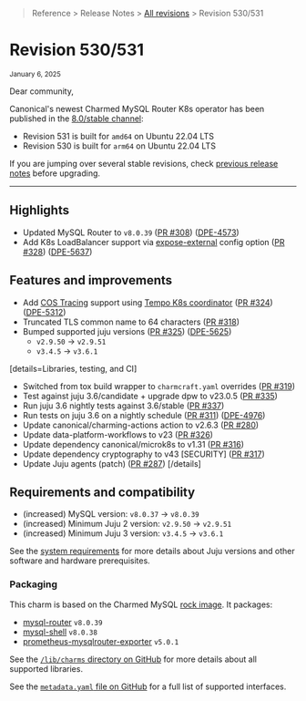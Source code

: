 > Reference > Release Notes > [All revisions] > Revision 530/531

# Revision 530/531
<sub>January 6, 2025</sub>

Dear community,

Canonical's newest Charmed MySQL Router K8s operator has been published in the [8.0/stable channel]:
* Revision 531 is built for `amd64` on Ubuntu 22.04 LTS
* Revision 530 is built for `arm64` on Ubuntu 22.04 LTS

If you are jumping over several stable revisions, check [previous release notes][All revisions] before upgrading.

---

## Highlights 
* Updated MySQL Router to `v8.0.39` ([PR #308](https://github.com/canonical/mysql-router-k8s-operator/pull/308)) ([DPE-4573](https://warthogs.atlassian.net/browse/DPE-4573))
* Add K8s LoadBalancer support via [expose-external](https://charmhub.io/mysql-router-k8s/configurations?channel=8.0/candidate#expose-external) config option ([PR #328](https://github.com/canonical/mysql-router-k8s-operator/pull/328)) ([DPE-5637](https://warthogs.atlassian.net/browse/DPE-5637))

## Features and improvements
* Add [COS Tracing](/t/14553) support using [Tempo K8s coordinator](https://charmhub.io/tempo-coordinator-k8s) ([PR #324](https://github.com/canonical/mysql-router-k8s-operator/pull/324)) ([DPE-5312](https://warthogs.atlassian.net/browse/DPE-5312))
* Truncated TLS common name to 64 characters ([PR #318](https://github.com/canonical/mysql-router-k8s-operator/pull/318))
* Bumped supported juju versions ([PR #325](https://github.com/canonical/mysql-router-k8s-operator/pull/325)) ([DPE-5625](https://warthogs.atlassian.net/browse/DPE-5625))
  * `v2.9.50` → `v2.9.51`
  * `v3.4.5` → `v3.6.1`

<!--## Bugfixes and maintenance-->

[details=Libraries, testing, and CI]

* Switched from tox build wrapper to `charmcraft.yaml` overrides ([PR #319](https://github.com/canonical/mysql-router-k8s-operator/pull/319))
* Test against juju 3.6/candidate + upgrade dpw to v23.0.5 ([PR #335](https://github.com/canonical/mysql-router-k8s-operator/pull/335))
* Run juju 3.6 nightly tests against 3.6/stable ([PR #337](https://github.com/canonical/mysql-router-k8s-operator/pull/337))
* Run tests on juju 3.6 on a nightly schedule ([PR #311](https://github.com/canonical/mysql-router-k8s-operator/pull/311)) ([DPE-4976](https://warthogs.atlassian.net/browse/DPE-4976))
* Update canonical/charming-actions action to v2.6.3 ([PR #280](https://github.com/canonical/mysql-router-k8s-operator/pull/280))
* Update data-platform-workflows to v23 ([PR #326](https://github.com/canonical/mysql-router-k8s-operator/pull/326))
* Update dependency canonical/microk8s to v1.31 ([PR #316](https://github.com/canonical/mysql-router-k8s-operator/pull/316))
* Update dependency cryptography to v43 [SECURITY] ([PR #317](https://github.com/canonical/mysql-router-k8s-operator/pull/317))
* Update Juju agents (patch) ([PR #287](https://github.com/canonical/mysql-router-k8s-operator/pull/287))
[/details]

## Requirements and compatibility
* (increased) MySQL version: `v8.0.37` → `v8.0.39`
* (increased) Minimum Juju 2 version: `v2.9.50` → `v2.9.51`
* (increased) Minimum Juju 3 version: `v3.4.5` → `v3.6.1`

See the [system requirements] for more details about Juju versions and other software and hardware prerequisites.

### Packaging

This charm is based on the Charmed MySQL [rock image]. It packages:
* [mysql-router] `v8.0.39`
* [mysql-shell] `v8.0.38`
* [prometheus-mysqlrouter-exporter] `v5.0.1`

See the [`/lib/charms` directory on GitHub] for more details about all supported libraries.

See the [`metadata.yaml` file on GitHub] for a full list of supported interfaces.

<!-- Topics -->
[All revisions]: /t/12201
[system requirements]: /t/12179

<!-- GitHub -->
[`/lib/charms` directory on GitHub]: https://github.com/canonical/mysql-router-k8s-operator/tree/main/lib/charms
[`metadata.yaml` file on GitHub]: https://github.com/canonical/mysql-router-k8s-operator/blob/main/metadata.yaml

<!-- Charmhub -->
[8.0/stable channel]: https://charmhub.io/mysql-router?channel=8.0/stable

<!-- Snap/Rock -->
[`charmed-mysql-router` packaging]: https://github.com/canonical/charmed-mysql-router-rock

[MySQL Libraries tab]: https://charmhub.io/mysql/libraries

[snap]: https://github.com/canonical/charmed-mysql-snap/releases/tag/rev114
[rock image]: https://github.com/canonical/charmed-mysql-rock/pkgs/container/charmed-mysql

[mysql-router]: https://launchpad.net/ubuntu/+source/mysql-8.0/
[mysql-shell]: https://launchpad.net/~data-platform/+archive/ubuntu/mysql-shell
[prometheus-mysqlrouter-exporter]: https://launchpad.net/~data-platform/+archive/ubuntu/mysqlrouter-exporter